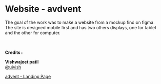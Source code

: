 # Website - avdvent

The goal of the work was to make a website from a mockup find on figma.  
The site is designed mobile first and has two others displays, one for tablet and the other for computer.
<br><br><br>


**Credits :**

**Vishwajeet patil**  
[@uivish](https://www.figma.com/@uivish)

[advent - Landing Page](https://www.figma.com/community/file/929785763166149576)
